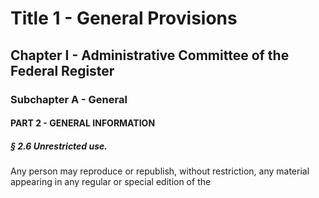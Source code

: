 
# Title 1 - General Provisions
## Chapter I - Administrative Committee of the Federal Register
### Subchapter A - General
#### PART 2 - GENERAL INFORMATION
##### § 2.6 Unrestricted use.

Any person may reproduce or republish, without restriction, any material appearing in any regular or special edition of the
